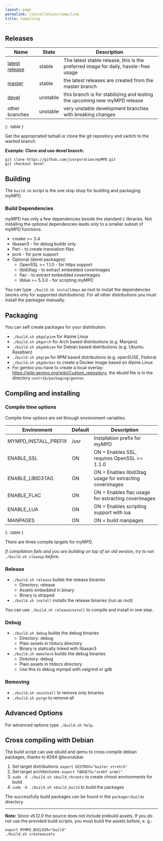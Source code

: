 ```yaml
---
layout: page
permalink: /installation/compiling
title: Compiling
---
```


## Releases

| **Name** | **State** | **Description** |
|-|-|-|
| <a href="https://github.com/jcorporation/myMPD/releases/latest">latest release</a> | stable | The latest stable release, this is the preferred image for daily, hassle-free usage |
| <a href="https://github.com/jcorporation/myMPD/tree/master">master</a> | stable | the latest releases are created from the master branch |
| <a href="https://github.com/jcorporation/myMPD/tree/devel">devel</a> | unstable | this branch is for stabilizing and testing the upcoming new myMPD release |
| other branches | unstable | very unstable development branches with breaking changes |
{: .table }

Get the appropriated tarball or clone the git repository and switch to the wanted branch.

**Example: Clone and use devel branch:**
```
git clone https://github.com/jcorporation/myMPD.git
git checkout devel
```

## Building

The ``build.sh`` script is the one stop shop for building and packaging myMPD.

### Build Dependencies

myMPD has only a few dependencies beside the standard c libraries. Not installing the optional dependencies leads only to a smaller subset of myMPD functions.
- cmake >= 3.4
- libasan3 - for debug builds only
- Perl - to create translation files
- pcre - for pcre support
- Optional (devel packages): 
  - OpenSSL >= 1.1.0 - for https support
  - libid3tag - to extract embedded coverimages
  - flac - to extract embedded coverimages
  - liblua >= 5.3.0 - for scripting myMPD

You can type ``./build.sh installdeps`` as root to install the dependencies (works only for supported distributions). For all other distributions you must install the packages manually.

## Packaging

You can self create packages for your distribution:
- ``./build.sh pkgalpine`` for Alpine Linux
- ``./build.sh pkgarch`` for Arch based distributions (e.g. Manjaro)
- ``./build.sh pkgdebian`` for Debian based distributions (e.g. Ubuntu. Raspbian)
- ``./build.sh pkgrpm`` for RPM based distributions (e.g. openSUSE, Fedora)
- ``./build.sh pkgdocker`` to create a Docker image based on Alpine Linux
- For gentoo you have to create a local overlay: https://wiki.gentoo.org/wiki/Custom_repository, the ebuild file is in the directory `contrib/packaging/gentoo`

## Compiling and installing

### Compile time options

Compile time options are set through environment variables.

| **Environment** | **Default** | **Description** |
|-|-|-|
| MYMPD_INSTALL_PREFIX | /usr | Installation prefix for myMPD |
| ENABLE_SSL | ON | ON = Enables SSL, requires OpenSSL >= 1.1.0 |
| ENABLE_LIBID3TAG | ON | ON = Enables libid3tag usage for extracting coverimages |
| ENABLE_FLAC | ON | ON = Enables flac usage for extracting coverimages |
| ENABLE_LUA | ON | ON =  Enables scripting support with lua |
| MANPAGES | ON | ON = build manpages |
{: .table }

There are three compile targets for myMPD.

_If compilation fails and you are building on top of an old version, try to run `./build.sh cleanup` before._

### Release 
- ``./build.sh release`` builds the release binaries
  - Directory: release
  - Assets embedded in binary
  - Binary is stripped
- ``./build.sh install`` installs the release binaries (run as root)

You can use ``./build.sh releaseinstall`` to compile and install in one step.

### Debug
- ``./build.sh debug`` builds the debug binaries
  - Directory: debug
  - Plain assets in htdocs directory
  - Binary is statically linked with libasan3
- ``./build.sh memcheck`` builds the debug binaries
  - Directory: debug
  - Plain assets in htdocs directory
  - Use this to debug mympd with valgrind or gdb

### Removing

- `./build.sh uninstall` to remove only binaries
- `./build.sh purge` to remove all

## Advanced Options

For advanced options type ``./build.sh help``.

## Cross compiling with Debian

The build script can use sbuild and qemu to cross compile debian packages, thanks to #264 @tsunulukai.

1. Set target distributions: `export DISTROS="buster stretch"`
2. Set target architectures: `export TARGETS="armhf armel"`
3. `sudo -E ./build.sh sbuild_chroots` to create chroot environments for build
4. `sudo -E ./build.sh sbuild_build` to build the packages

The successfully build packages can be found in the `packager/builds` directory.

***

**Note:** Since v6.12.0 the source does not include prebuild assets. If you do not use the provided build scripts, you must build the assets before, e. g.:
```
export MYMPD_BUILDIR="build"
./build.sh createassets
```
